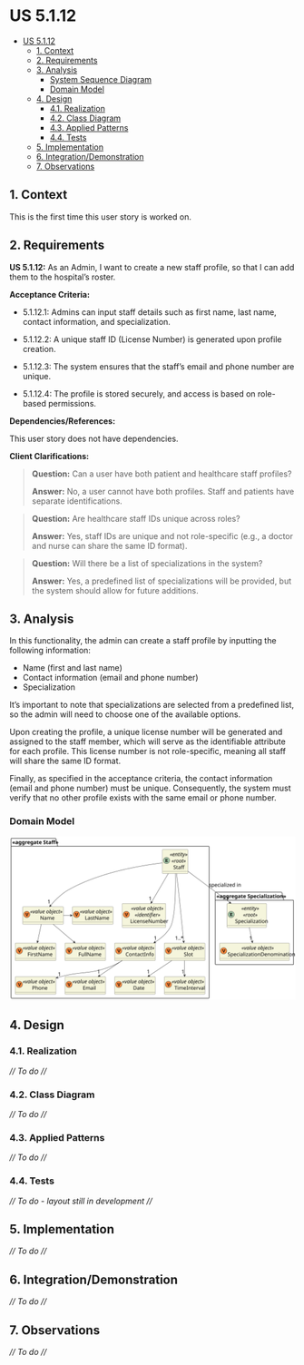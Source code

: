 # US 5.1.12

<!-- TOC -->
- [US 5.1.12](#us-5112)
  - [1. Context](#1-context)
  - [2. Requirements](#2-requirements)
  - [3. Analysis](#3-analysis)
    - [System Sequence Diagram](#system-sequence-diagram)
    - [Domain Model](#domain-model)
  - [4. Design](#4-design)
    - [4.1. Realization](#41-realization)
    - [4.2. Class Diagram](#42-class-diagram)
    - [4.3. Applied Patterns](#43-applied-patterns)
    - [4.4. Tests](#44-tests)
  - [5. Implementation](#5-implementation)
  - [6. Integration/Demonstration](#6-integrationdemonstration)
  - [7. Observations](#7-observations)
<!-- TOC -->


## 1. Context

This is the first time this user story is worked on.

## 2. Requirements

**US 5.1.12:**  As an Admin, I want to create a new staff profile, so that I can add them to the hospital’s roster.

**Acceptance Criteria:**

- 5.1.12.1: Admins can input staff details such as first name, last name, contact information, and specialization.

- 5.1.12.2: A unique staff ID (License Number) is generated upon profile creation.

- 5.1.12.3: The system ensures that the staff’s email and phone number are unique.

- 5.1.12.4: The profile is stored securely, and access is based on role-based permissions.


**Dependencies/References:**

This user story does not have dependencies.

**Client Clarifications:**

> **Question:** Can a user have both patient and healthcare staff profiles?
>
> **Answer:** No, a user cannot have both profiles. Staff and patients have separate identifications.

> **Question:** Are healthcare staff IDs unique across roles?
>
> **Answer:** Yes, staff IDs are unique and not role-specific (e.g., a doctor and nurse can share the same ID format).

> **Question:** Will there be a list of specializations in the system?
>
> **Answer:** Yes, a predefined list of specializations will be provided, but the system should allow for future additions.


## 3. Analysis

In this functionality, the admin can create a staff profile by inputting the following information:

- Name (first and last name)
- Contact information (email and phone number)
- Specialization

It’s important to note that specializations are selected from a predefined list, so the admin will need to choose one of the available options.

Upon creating the profile, a unique license number will be generated and assigned to the staff member, which will serve as the identifiable attribute for each profile. This license number is not role-specific, meaning all staff will share the same ID format.

Finally, as specified in the acceptance criteria, the contact information (email and phone number) must be unique. Consequently, the system must verify that no other profile exists with the same email or phone number.

### Domain Model

![Domain Model](diagrams/domain-model.svg)

## 4. Design

### 4.1. Realization

_// To do //_

### 4.2. Class Diagram

_// To do //_

### 4.3. Applied Patterns

_// To do //_

### 4.4. Tests

_// To do - layout still in development //_ 


## 5. Implementation

_// To do //_

## 6. Integration/Demonstration

_// To do //_

## 7. Observations

_// To do //_